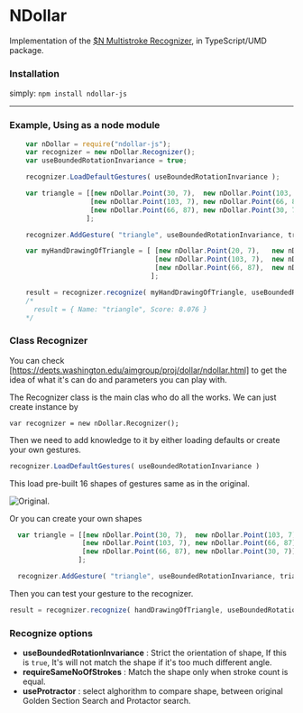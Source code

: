 # NDollar

Implementation of the [$N Multistroke Recognizer](https://depts.washington.edu/aimgroup/proj/dollar/ndollar.html), in TypeScript/UMD package.


### Installation

simply: `npm install ndollar-js`

---


### Example, Using as a node module

```js
    var nDollar = require("ndollar-js");
    var recognizer = new nDollar.Recognizer();
    var useBoundedRotationInvariance = true;

    recognizer.LoadDefaultGestures( useBoundedRotationInvariance );

    var triangle = [[new nDollar.Point(30, 7),  new nDollar.Point(103, 7)],
                    [new nDollar.Point(103, 7), new nDollar.Point(66, 87)],
                    [new nDollar.Point(66, 87), new nDollar.Point(30, 7)]
                   ];

    recognizer.AddGesture( "triangle", useBoundedRotationInvariance, triangle);

    var myHandDrawingOfTriangle = [ [new nDollar.Point(20, 7),   new nDollar.Point(54, 8),  new nDollar.Point(100, 10)],
                                    [new nDollar.Point(103, 7),  new nDollar.Point(82, 47), new nDollar.Point(66, 87)],
                                    [new nDollar.Point(66, 87),  new nDollar.Point(45, 45), new nDollar.Point(30, 7)]
                                   ];

    result = recognizer.recognize( myHandDrawingOfTriangle, useBoundedRotationInvariance, requireSameNoOfStrokes, useProtractor);
    /*
      result = { Name: "triangle", Score: 8.076 }
    */

```



### Class Recognizer

You can check [https://depts.washington.edu/aimgroup/proj/dollar/ndollar.html] to get the idea of what it's can do and parameters you can play with.

The Recognizer class is the main clas who do all the works. We can just create instance by
```
var recognizer = new nDollar.Recognizer();
```

Then we need to add knowledge to it by either loading defaults or create your own gestures.

```js
recognizer.LoadDefaultGestures( useBoundedRotationInvariance )
```

This load pre-built 16 shapes of gestures same as in the original.

![Original](https://depts.washington.edu/aimgroup/proj/dollar/multistrokes.gif).

Or you can create your own shapes  

```js
  var triangle = [[new nDollar.Point(30, 7),  new nDollar.Point(103, 7)],
                  [new nDollar.Point(103, 7), new nDollar.Point(66, 87)],
                  [new nDollar.Point(66, 87), new nDollar.Point(30, 7)]
                 ];

  recognizer.AddGesture( "triangle", useBoundedRotationInvariance, triangle);
```

Then you can test your gesture to the recognizer.

```js
result = recognizer.recognize( handDrawingOfTriangle, useBoundedRotationInvariance, requireSameNoOfStrokes, useProtractor);
```

### Recognize options
   * __useBoundedRotationInvariance__ : Strict the orientation of shape, If this is `true`, It's will not match the shape if it's too much different angle.
   * __requireSameNoOfStrokes__ : Match the shape only when stroke count is equal.
   * __useProtractor__ : select alghorithm to compare shape, between original Golden Section Search and Protactor search.
